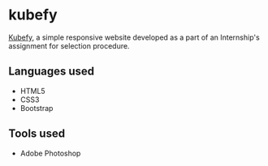# kubefy
[Kubefy](https://madhubalajb.github.io/kubefy/), a simple responsive website developed as a part of an Internship's assignment for selection procedure. 

## Languages used
- HTML5
- CSS3
- Bootstrap

## Tools used
- Adobe Photoshop


